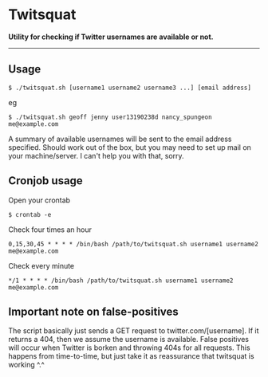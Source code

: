 # Twitsquat

**Utility for checking if Twitter usernames are available or not.**

---

## Usage

	$ ./twitsquat.sh [username1 username2 username3 ...] [email address]

eg

	$ ./twitsquat.sh geoff jenny user13190238d nancy_spungeon me@example.com

A summary of available usernames will be sent to the email address specified. Should work out of the box, but you may need to set up mail on your machine/server. I can't help you with that, sorry.

## Cronjob usage

Open your crontab

	$ crontab -e

Check four times an hour

	0,15,30,45 * * * * /bin/bash /path/to/twitsquat.sh username1 username2 me@example.com

Check every minute

	*/1 * * * * /bin/bash /path/to/twitsquat.sh username1 username2 me@example.com

## Important note on false-positives

The script basically just sends a GET request to twitter.com/[username]. If it returns a 404, then we assume the username is available. False positives will occur when Twitter is borken and throwing 404s for all requests. This happens from time-to-time, but just take it as reassurance that twitsquat is working ^.^
